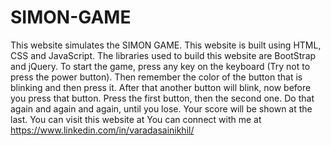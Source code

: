 # SIMON-GAME
This website simulates the SIMON GAME.
This website is built using HTML, CSS and JavaScript.
The libraries used to build this website are BootStrap and jQuery.
To start the game, press any key on the keyboard (Try not to press the power button).
Then remember the color of the button that is blinking and then press it.
After that another button will blink, now before you press that button. Press the first button, then the second one.
Do that again and again and again, until you lose.
Your score will be shown at the last.
You can visit this website at 
You can connect with me at https://www.linkedin.com/in/varadasainikhil/
